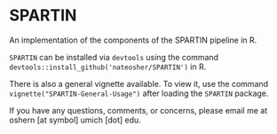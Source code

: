 # SPARTIN

An implementation of the components of the SPARTIN pipeline in R. 

`SPARTIN` can be installed via `devtools` using the command `devtools::install_github('nateosher/SPARTIN')` in R. 

There is also a general vignette available. To view it, use the command `vignette("SPARTIN-General-Usage")` after loading the `SPARTIN` package. 

If you have any questions, comments, or concerns, please email me at oshern [at symbol] umich [dot] edu.
